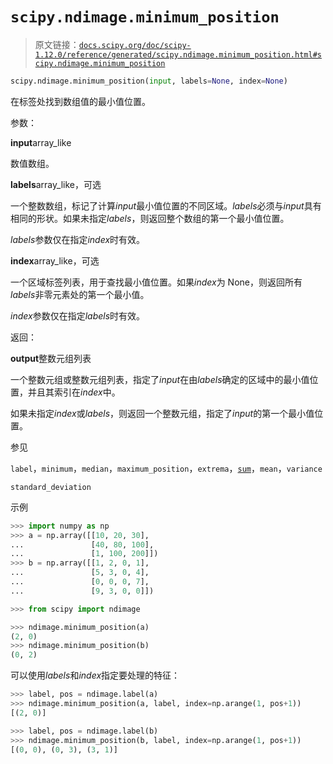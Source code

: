 # `scipy.ndimage.minimum_position`

> 原文链接：[`docs.scipy.org/doc/scipy-1.12.0/reference/generated/scipy.ndimage.minimum_position.html#scipy.ndimage.minimum_position`](https://docs.scipy.org/doc/scipy-1.12.0/reference/generated/scipy.ndimage.minimum_position.html#scipy.ndimage.minimum_position)

```py
scipy.ndimage.minimum_position(input, labels=None, index=None)
```

在标签处找到数组值的最小值位置。

参数：

**input**array_like

数值数组。

**labels**array_like，可选

一个整数数组，标记了计算*input*最小值位置的不同区域。*labels*必须与*input*具有相同的形状。如果未指定*labels*，则返回整个数组的第一个最小值位置。

*labels*参数仅在指定*index*时有效。

**index**array_like，可选

一个区域标签列表，用于查找最小值位置。如果*index*为 None，则返回所有*labels*非零元素处的第一个最小值。

*index*参数仅在指定*labels*时有效。

返回：

**output**整数元组列表

一个整数元组或整数元组列表，指定了*input*在由*labels*确定的区域中的最小值位置，并且其索引在*index*中。

如果未指定*index*或*labels*，则返回一个整数元组，指定了*input*的第一个最小值位置。

参见

`label`，`minimum`，`median`，`maximum_position`，`extrema`，[`sum`](https://docs.python.org/3/library/functions.html#sum "（在 Python v3.12 中）")，`mean`，`variance`

`standard_deviation`

示例

```py
>>> import numpy as np
>>> a = np.array([[10, 20, 30],
...               [40, 80, 100],
...               [1, 100, 200]])
>>> b = np.array([[1, 2, 0, 1],
...               [5, 3, 0, 4],
...               [0, 0, 0, 7],
...               [9, 3, 0, 0]]) 
```

```py
>>> from scipy import ndimage 
```

```py
>>> ndimage.minimum_position(a)
(2, 0)
>>> ndimage.minimum_position(b)
(0, 2) 
```

可以使用*labels*和*index*指定要处理的特征：

```py
>>> label, pos = ndimage.label(a)
>>> ndimage.minimum_position(a, label, index=np.arange(1, pos+1))
[(2, 0)] 
```

```py
>>> label, pos = ndimage.label(b)
>>> ndimage.minimum_position(b, label, index=np.arange(1, pos+1))
[(0, 0), (0, 3), (3, 1)] 
```
